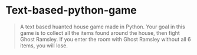 # Text-based-python-game

> A text based huanted house game made in Python. Your goal in this game is to collect all the items found around the house, then fight Ghost Ramsley. If you enter the room with Ghost Ramsley without all 6 items, you will lose. 
